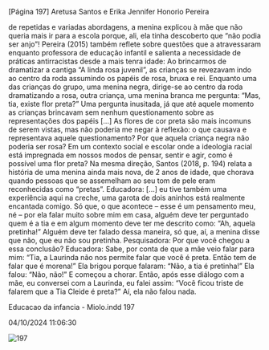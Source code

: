 [Página 197]
Aretusa Santos e Erika Jennifer Honorio Pereira

de repetidas e variadas abordagens, a menina explicou à mãe
que não queria mais ir para a escola porque, ali, ela tinha
descoberto que “não podia ser anjo”!
Pereira (2015) também reflete sobre questões que a atravessaram
enquanto professora de educação infantil e salienta a necessidade de
práticas antirracistas desde a mais tenra idade:
Ao brincarmos de dramatizar a cantiga “A linda rosa juvenil”,
as crianças se revezavam indo ao centro da roda assumindo
os papéis de rosa, bruxa e rei. Enquanto uma das crianças
do grupo, uma menina negra, dirige-se ao centro da roda
dramatizando a rosa, outra criança, uma menina branca me
pergunta: “Mas, tia, existe flor preta?” Uma pergunta inusitada, já que até aquele momento as crianças brincavam sem
nenhum questionamento sobre as representações dos papéis
[…] As flores de cor preta são mais incomuns de serem vistas,
mas não poderia me negar à reflexão: o que causava e representava aquele questionamento? Por que aquela criança negra
não poderia ser rosa? Em um contexto social e escolar onde a
ideologia racial está impregnada em nossos modos de pensar,
sentir e agir, como é possível uma flor preta?
Na mesma direção, Santos (2018, p. 194) relata a história de uma
menina ainda mais nova, de 2 anos de idade, que chorava quando pessoas que se assemelham ao seu tom de pele eram reconhecidas como
“pretas”.
Educadora: […] eu tive também uma experiência aqui
na creche, uma garota de dois aninhos está realmente
encantada comigo. Só que, o que acontece – esse é um
pensamento meu, né – por ela falar muito sobre mim
em casa, alguém deve ter perguntado quem é a tia e em
algum momento deve ter me descrito como: “Ah, aquela
pretinha!” Alguém deve ter falado dessa maneira, só que,
aí, a menina disse que não, que eu não sou pretinha.
Pesquisadora: Por que você chegou a essa conclusão?
Educadora: Sabe, por conta de que a mãe veio falar para mim:
“Tia, a Laurinda não nos permite falar que você é preta.
Então tem de falar que é morena!” Ela brigou porque
falaram: “Não, a tia é pretinha!” Ela falou: “Não, não!”
E começou a chorar. Então, após esse diálogo com a mãe,
eu conversei com a Laurinda, eu falei assim: “Você ficou
triste de falarem que a Tia Cleide é preta?” Aí, ela não
falou nada.


Educacao da infancia - Miolo.indd 197

04/10/2024 11:06:30

![197](./img/page_197-01.jpg)
